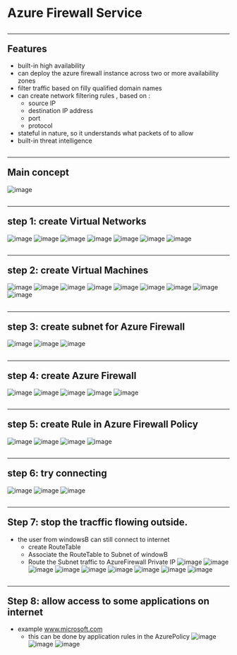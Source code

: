 # Azure Firewall Service

## <hr/>Features
* built-in high availability
* can deploy the azure firewall instance across two or more availability zones
* filter traffic based on filly qualified domain names
* can create network filtering rules , based on :
  * source IP
  * destination IP address
  * port
  * protocol
* stateful in nature, so it understands what packets of to allow
* built-in threat intelligence


## <hr/> Main concept
![image](images/azure_firewall_service/main.png)
## <hr/> step 1: create Virtual Networks
![image](images/azure_firewall_service/0.png)
![image](images/azure_firewall_service/1.png)
![image](images/azure_firewall_service/2.png)
![image](images/azure_firewall_service/3.png)
![image](images/azure_firewall_service/4.png)
![image](images/azure_firewall_service/5.png)
![image](images/azure_firewall_service/6.png)
## <hr/> step 2: create Virtual Machines
![image](images/azure_firewall_service/7.png)
![image](images/azure_firewall_service/8.png)
![image](images/azure_firewall_service/9.png)
![image](images/azure_firewall_service/10.png)
![image](images/azure_firewall_service/11.png)
![image](images/azure_firewall_service/12.png)
![image](images/azure_firewall_service/13.png)
![image](images/azure_firewall_service/14.png)
![image](images/azure_firewall_service/15.png)
## <hr/> step 3: create subnet for Azure Firewall
![image](images/azure_firewall_service/16.png)
![image](images/azure_firewall_service/17.png)
![image](images/azure_firewall_service/18.png)
## <hr/> step 4: create Azure Firewall
![image](images/azure_firewall_service/19.png)
![image](images/azure_firewall_service/20.png)
![image](images/azure_firewall_service/21.png)
![image](images/azure_firewall_service/22.png)
![image](images/azure_firewall_service/23.png)
## <hr/> step 5: create Rule in Azure Firewall Policy 
![image](images/azure_firewall_service/24.png)
![image](images/azure_firewall_service/25.png)
![image](images/azure_firewall_service/26.png)
![image](images/azure_firewall_service/27.png)
## <hr/> step 6: try connecting
![image](images/azure_firewall_service/28.png)
![image](images/azure_firewall_service/29.png)
![image](images/azure_firewall_service/30.png)

## <hr/> Step 7: stop the tracffic flowing outside. 
* the user from windowsB can still connect to internet
  * create RouteTable
  * Associate the RouteTable to Subnet of windowB
  * Route the Subnet traffic to AzureFirewall Private IP
![image](images/azure_firewall_service/31.png)
![image](images/azure_firewall_service/32.png)
![image](images/azure_firewall_service/33.png)
![image](images/azure_firewall_service/34.png)
![image](images/azure_firewall_service/35.png)
![image](images/azure_firewall_service/36.png)
![image](images/azure_firewall_service/37.png)
![image](images/azure_firewall_service/38.png)
![image](images/azure_firewall_service/39.png)

## <hr/> Step 8: allow access to some applications on internet 
* example www.microsoft.com
  * this can be done by application rules in the AzurePolicy
![image](images/azure_firewall_service/41.png)
![image](images/azure_firewall_service/42.png)
![image](images/azure_firewall_service/43.png)
